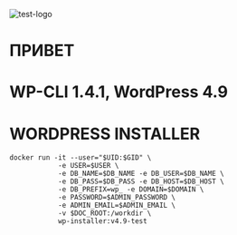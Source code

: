 ![test-logo](http://ci.intr:90/job/mj-system/job/wp-installer/badge/icon)
# ПРИВЕТ 
# WP-CLI 1.4.1, WordPress 4.9 
# WORDPRESS INSTALLER
``` 
docker run -it --user="$UID:$GID" \
            -e USER=$USER \
            -e DB_NAME=$DB_NAME -e DB_USER=$DB_NAME \ 
            -e DB_PASS=$DB_PASS -e DB_HOST=$DB_HOST \
            -e DB_PREFIX=wp_ -e DOMAIN=$DOMAIN \
            -e PASSWORD=$ADMIN_PASSWORD \
            -e ADMIN_EMAIL=$ADMIN_EMAIL \
            -v $DOC_ROOT:/workdir \ 
            wp-installer:v4.9-test
```

